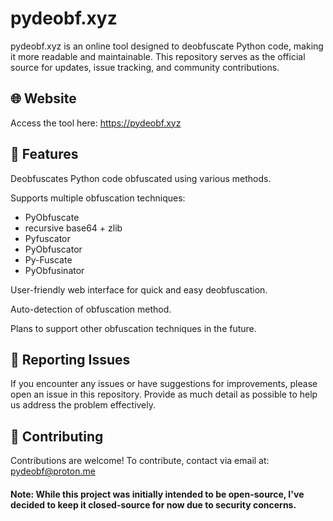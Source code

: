 # pydeobf.xyz
pydeobf.xyz is an online tool designed to deobfuscate Python code, making it more readable and maintainable. This repository serves as the official source for updates, issue tracking, and community contributions.​

## 🌐 Website
Access the tool here: https://pydeobf.xyz​

## 🚀 Features
Deobfuscates Python code obfuscated using various methods.

Supports multiple obfuscation techniques:
- PyObfuscate
- recursive base64 + zlib
- Pyfuscator
- PyObfuscator
- Py-Fuscate
- PyObfusinator

User-friendly web interface for quick and easy deobfuscation.

Auto-detection of obfuscation method.

Plans to support other obfuscation techniques in the future.

## 🐛 Reporting Issues
If you encounter any issues or have suggestions for improvements, please open an issue in this repository.
Provide as much detail as possible to help us address the problem effectively.

## 🤝 Contributing
Contributions are welcome! To contribute, contact via email at: pydeobf@proton.me

#### Note: While this project was initially intended to be open-source, I've decided to keep it closed-source for now due to security concerns.
